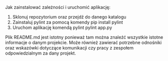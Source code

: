 Jak zainstalować zależności i uruchomić aplikację:

1. Sklonuj repozytorium oraz przejdź do danego katalogu
2. Zainstaluj pylint za pomocą komendy pip install pylint
3. Uruchom aplikację komendą pylint pylint app.py

Plik README.md jest istotny ponieważ tam można znaleźć wszystkie istotne informacje o danym projekcie. Może również zawierać potrzebne odnośniki oraz wskazówki dotyczące komunikacji czy pracy z zespołem odpowiedzialnym za dany projekt.
